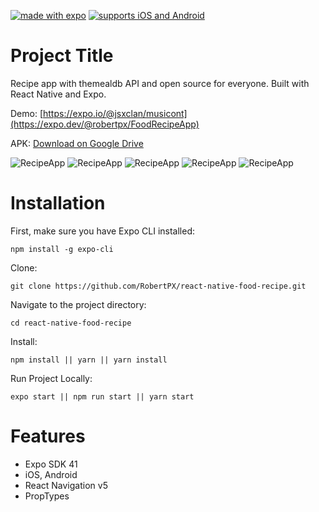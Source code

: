 
[![made with expo](https://img.shields.io/badge/MADE%20WITH%20EXPO-000.svg?style=for-the-badge&logo=expo&labelColor=4630eb&logoWidth=20)](https://github.com/expo/expo) [![supports iOS and Android](https://img.shields.io/badge/Platforms-Native-4630EB.svg?style=for-the-badge&logo=EXPO&labelColor=000&logoColor=fff)](https://github.com/expo/expo)

# Project Title

Recipe app with themealdb API and open source for everyone. Built with React Native and Expo.

Demo: [https://expo.io/@jsxclan/musicont](https://expo.dev/@robertpx/FoodRecipeApp)

APK: [Download on Google Drive](https://drive.google.com/file/d/1OgH7n9oDqbhQRFD5cDHCa8fOPsSPaYrl/view?usp=sharing)

![RecipeApp](https://res.cloudinary.com/dhruoioov/image/upload/c_scale,w_270/v1670281443/Screenshot_1670280286_oiyigq.png)
![RecipeApp](https://res.cloudinary.com/dhruoioov/image/upload/c_scale,w_270/v1670281443/Screenshot_1670280324_ynfugx.png)
![RecipeApp](https://res.cloudinary.com/dhruoioov/image/upload/c_scale,w_270/v1670281443/Screenshot_1670280348_tpc8el.png)
![RecipeApp](https://res.cloudinary.com/dhruoioov/image/upload/c_scale,w_270/v1670281443/Screenshot_1670280389_vpg83k.png)
![RecipeApp](https://res.cloudinary.com/dhruoioov/image/upload/c_scale,w_270/v1670281442/Screenshot_1670280369_boiqzn.png)

# Installation

First, make sure you have Expo CLI installed:

```
npm install -g expo-cli
```

Clone:

```
git clone https://github.com/RobertPX/react-native-food-recipe.git
```

Navigate to the project directory:

```
cd react-native-food-recipe
```

Install:

```
npm install || yarn || yarn install
```

Run Project Locally:

```
expo start || npm run start || yarn start
```

# Features

- Expo SDK 41
- iOS, Android
- React Navigation v5
- PropTypes

